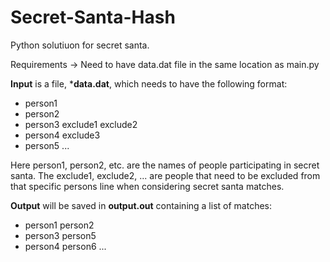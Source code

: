 # Secret-Santa-Hash
Python solutiuon for secret santa.

Requirements -> Need to have data.dat file in the same location as main.py

**Input** is a file, ***data.dat**, which needs to have the following format:

* person1
* person2
* person3 exclude1 exclude2
* person4 exclude3
* person5
...

Here person1, person2, etc. are the names of people participating in secret santa. The exclude1, exclude2, ... are people that need to be excluded from that specific persons line when considering secret santa matches.

**Output** will be saved in **output.out** containing a list of matches:

* person1 person2
* person3 person5
* person4 person6
...
